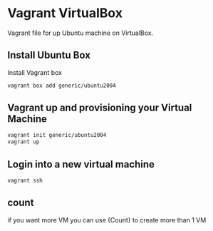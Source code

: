 # Vagrant VirtualBox 
Vagrant file for up Ubuntu machine on VirtualBox.
##  Install Ubuntu Box

Install Vagrant box

```bash
vagrant box add generic/ubuntu2004
```
## Vagrant up and provisioning your Virtual Machine

```bash
vagrant init generic/ubuntu2004
vagrant up
```
## Login into a new virtual machine 
```bash
vagrant ssh
```
## count
if you want more VM you can use {Count} to create more than 1 VM 
